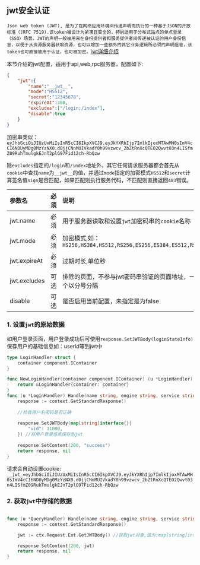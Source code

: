## jwt安全认证

`Json web token (JWT), 是为了在网络应用环境间传递声明而执行的一种基于JSON的开放标准（(RFC 7519).该token被设计为紧凑且安全的，特别适用于分布式站点的单点登录（SSO）场景。JWT的声明一般被用来在身份提供者和服务提供者间传递被认证的用户身份信息，以便于从资源服务器获取资源，也可以增加一些额外的其它业务逻辑所必须的声明信息，该token也可直接被用于认证，也可被加密。`[jwt详细介绍](https://www.jianshu.com/p/576dbf44b2ae)

本节介绍的jwt配置，适用于api,web,rpc服务器，配置如下:

```json
{
    "jwt":{
        "name":"__jwt__",
        "mode":"HS512",
        "secret":"12345678",
        "expireAt":300,
        "excludes":["/login;/index"],
        "disable":true
    }
}
```

加密串类似：
`eyJhbGciOiJIUzUxMiIsInR5cCI6IkpXVCJ9.eyJkYXRhIjp7ImlkIjoxMTAwMH0sImV4cCI6NDUyMDg0MzYzNX0.d0jjCNnMUIVkadY0h99vzwcv_2bZtRnXcQTEO2Qwvt03n4LISfmZ09RuhTmulgkEJnT2plG97Fid12ch-RbQzw`

除`excludes`指定的`/login`和`/index`地址外，其它任何请求服务器都会首先从`cookie`中查找`name`为`__jwt__`的值，并通过`mode`指定的加密模式`HS512`和`secret`计算签名值`sign`是否匹配，如果匹配则执行服务代码，不匹配则直接返回`403`错误。

|参数名|必须|说明|
|:------|:-------:|:------|
|jwt.name|必须|用于服务器读取和设置`jwt`加密码串的`cookie`名称|
|jwt.mode|必须|加密模式,如：`HS256,HS384,HS512,RS256,ES256,ES384,ES512,RS384,RS512,PS256,PS384,PS512`|
|jwt.expireAt|必须|过期时长,单位秒|
|jwt.excludes|可选|排除的页面，不参与jwt密码串验证的页面地址，一般用于设置无需授权的页面,多个以分号分隔|
|disable|可选|是否启用当前配置，未指定是为false|


### 1. 设置`jwt`的原始数据

如用户登录页面，用户登录成功后可使用`response.SetJWTBody(loginStateInfo)`保存用户的基础信息如：userId等到jwt中

```go
type LoginHandler struct {
	container component.IContainer
}

func NewLoginHandler(container component.IContainer) (u *LoginHandler) {
	return &LoginHandler{container: container}
}
func (u *LoginHandler) Handle(name string, engine string, service string, ctx *context.Context) (r context.Response, err error) {
	response := context.GetStandardResponse()
    
    //检查用户名密码是否正确
    
	response.SetJWTBody(map[string]interface{}{
		"uid": 11000,
	}) //将用户登录信息保存到jwt
    
    response.SetContent(200, "success")
	return response, nil
}

```

请求会自动设置cookie:
`__jwt_=eyJhbGciOiJIUzUxMiIsInR5cCI6IkpXVCJ9.eyJkYXRhIjp7ImlkIjoxMTAwMH0sImV4cCI6NDUyMDg0MzYzNX0.d0jjCNnMUIVkadY0h99vzwcv_2bZtRnXcQTEO2Qwvt03n4LISfmZ09RuhTmulgkEJnT2plG97Fid12ch-RbQzw`



### 2. 获取`jwt`中存储的数据

```go

func (u *QueryHandler) Handle(name string, engine string, service string, ctx *context.Context) (r context.Response, err error) {
	response := context.GetStandardResponse()

	jwt := ctx.Request.Ext.GetJWTBody() //获取jwt对象,值为:map[string]interface{}{"uid": 11000}

	response.SetContent(200, jwt)
	return response, nil
}

```